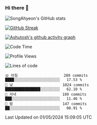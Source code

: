 ### Hi there 👋

![SongAhyeon's GitHub stats](https://github-readme-stats.vercel.app/api?username=SongAhyeon01&show_icons=true&theme=react)

[![GitHub Streak](https://streak-stats.demolab.com/?user=SongAhyeon01&theme=react)](https://git.io/streak-stats)

[![Ashutosh's github activity graph](https://github-readme-activity-graph.vercel.app/graph?username=SongAhyeon01&theme=react)](https://github.com/ashutosh00710/github-readme-activity-graph)


<!--START_SECTION:waka-->
![Code Time](http://img.shields.io/badge/Code%20Time-0%20secs-blue)

![Profile Views](http://img.shields.io/badge/Profile%20Views-52-blue)

![Lines of code](https://img.shields.io/badge/%EC%A0%80%EB%8A%94%20%EC%97%AC%ED%83%9C%EA%B9%8C%EC%A7%80%20-1.1%20million%20%EC%A4%84%EC%9D%98%20%EC%BD%94%EB%93%9C%EB%A5%BC%20%EC%9E%91%EC%84%B1%ED%96%88%EC%96%B4%EC%9A%94.-blue)


```text
🌞 아침                     289 commits         ████░░░░░░░░░░░░░░░░░░░░░   17.53 % 
🌆 낮　                     1024 commits        ████████████████░░░░░░░░░   62.10 % 
🌃 저녁                     189 commits         ███░░░░░░░░░░░░░░░░░░░░░░   11.46 % 
🌙 밤　                     147 commits         ██░░░░░░░░░░░░░░░░░░░░░░░   08.91 % 
```


 Last Updated on 01/05/2024 15:09:05 UTC
<!--END_SECTION:waka-->
